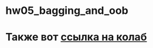 # hw05_bagging_and_oob

# Также вот [**ссылка на колаб**](https://colab.research.google.com/drive/1OZuDa7cs6fA8GtIpGW_yFD6OTHIkMsGC?usp=sharing)
